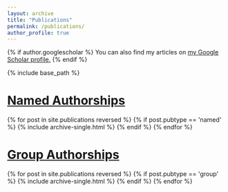 ```yaml
---
layout: archive
title: "Publications"
permalink: /publications/
author_profile: true
---
```


{% if author.googlescholar %}
  You can also find my articles on <u><a href="{{author.googlescholar}}">my Google Scholar profile</a>.</u>
{% endif %}

{% include base_path %}

<h1><u>Named Authorships</u></h1>
{% for post in site.publications reversed %}
  {% if post.pubtype == 'named' %}
      {% include archive-single.html %}
  {% endif %}
{% endfor %}


<h1><u>Group Authorships</u></h1>
{% for post in site.publications reversed %}
  {% if post.pubtype == 'group' %}
      {% include archive-single.html %}
  {% endif %}
{% endfor %}

